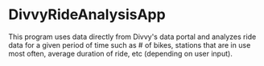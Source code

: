 # DivvyRideAnalysisApp
This program uses data directly from Divvy's data portal and analyzes ride data for a given period of time such as # of bikes, stations that are in use most often, average duration of ride, etc (depending on user input).
